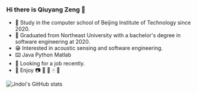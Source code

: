 ### Hi there is Qiuyang Zeng 👋

<!--
**Jndoi/Jndoi** is a ✨ _special_ ✨ repository because its `README.md` (this file) appears on your GitHub profile.

Here are some ideas to get you started:

- 🔭 I’m currently working on ...
- 🌱 I’m currently learning ...
- 👯 I’m looking to collaborate on ...
- 🤔 I’m looking for help with ...
- 💬 Ask me about ...
- 📫 How to reach me: ...
- 😄 Pronouns: ...
- ⚡ Fun fact: ...
-->
- 👻 Study in the computer school of Beijing Institute of Technology since 2020.
- 🥳 Graduated from Northeast University with a bachelor's degree in software engineering at 2020.
- 😁 Interested in acoustic sensing and software engineering.
- ⌨️ Java Python Matlab
- 🎯 Looking for a job recently.
- 🎉 Enjoy 📷 🏓 🏸 🀄 🎤

![Jndoi's GitHub stats](https://github-readme-stats.vercel.app/api?username=Jndoi&show_icons=true&theme=transparent)
